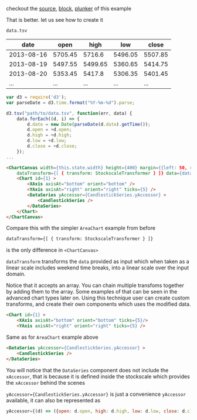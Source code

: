 checkout the [source](https://gist.github.com/rrag/1eac0cb78f27b31415ac), [block](http://bl.ocks.org/rrag/1eac0cb78f27b31415ac), [plunker](http://plnkr.co/edit/gist:1eac0cb78f27b31415ac?p=preview) of this example

That is better. let us see how to create it

`data.tsv`

date       | open     | high | low | close
-----------|----------| -----|-----|------
2013-08-16 | 5705.45 | 5716.6 | 5496.05 | 5507.85
2013-08-19 | 5497.55 | 5499.65 | 5360.65 | 5414.75
2013-08-20 | 5353.45 | 5417.8 | 5306.35 | 5401.45
... | ... | ... | ... | ...


```js
var d3 = require('d3');
var parseDate = d3.time.format("%Y-%m-%d").parse;

d3.tsv("path/to/data.tsv", function(err, data) {
	data.forEach((d, i) => {
		d.date = new Date(parseDate(d.date).getTime());
		d.open = +d.open;
		d.high = +d.high;
		d.low = +d.low;
		d.close = +d.close;
	});
...
```

```html
<ChartCanvas width={this.state.width} height={400} margin={{left: 50, right: 50, top:10, bottom: 30}}
	dataTransform={[ { transform: StockscaleTransformer } ]} data={data} type="svg">
	<Chart id={1} >
		<XAxis axisAt="bottom" orient="bottom" />
		<YAxis axisAt="right" orient="right" ticks={5} />
		<DataSeries yAccessor={CandlestickSeries.yAccessor} >
			<CandlestickSeries />
		</DataSeries>
	</Chart>
</ChartCanvas>
```

Compare this with the simpler `AreaChart` example from before

```html
dataTransform={[ { transform: StockscaleTransformer } ]} 
```
is the only difference in `<ChartCanvas>`

`dataTransform` transforms the `data` provided as input which when taken as a linear scale includes weekend time breaks, into a linear scale over the input domain.

Notice that it accepts an array. You can chain multiple transfoms together by adding them to the array. Some examples of that can be seen in the advanced chart types later on. Using this technique user can create custom transforms, and create their own components which uses the modified data.

```html
<Chart id={1} >
	<XAxis axisAt="bottom" orient="bottom" ticks={5}/>
	<YAxis axisAt="right" orient="right" ticks={5} />
```

Same as for `AreaChart` example above

```html
<DataSeries yAccessor={CandlestickSeries.yAccessor} >
	<CandlestickSeries />
</DataSeries>
```
You will notice that the `DataSeries` component does not include the `xAccessor`, that is because it is defined inside the stockscale which provides the `xAccessor` behind the scenes

`yAccessor={CandlestickSeries.yAccessor}` is just a convenience `yAccessor` available, it can also be represented as

```js
yAccessor={(d) => ({open: d.open, high: d.high, low: d.low, close: d.close})}
```

